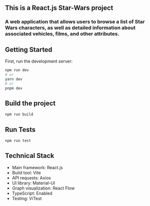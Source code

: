 ## This is a React.js Star-Wars project 
### A web application that allows users to browse a list of Star Wars characters, as well as detailed information about  associated vehicles, films, and other attributes.

## Getting Started

First, run the development server:

```bash
npm run dev
# or
yarn dev
# or
pnpm dev
```
## Build the project

```bash
npm run build
```

## Run Tests

```bash
npm run test
```

## Technical Stack
- Main framework: React.js
- Build tool: Vite
- API requests: Axios
- UI library: Material-UI
- Graph visualization: React Flow
- TypeScript: Enabled
- Testing: ViTest
